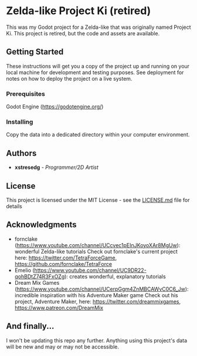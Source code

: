 # Zelda-like Project Ki (retired)

This was my Godot project for a Zelda-like that was originally named Project Ki. This project is retired, but the code and assets are available.

## Getting Started

These instructions will get you a copy of the project up and running on your local machine for development and testing purposes. See deployment for notes on how to deploy the project on a live system.

### Prerequisites

Godot Engine (https://godotengine.org/)

### Installing

Copy the data into a dedicated directory within your computer environment.

## Authors

* **xstresedg** - *Programmer/2D Artist*

## License

This project is licensed under the MIT License - see the [LICENSE.md](LICENSE.md) file for details

## Acknowledgments

* fornclake (https://www.youtube.com/channel/UCcvec1pEInJKoyoXAr8MgUw): wonderful Zelda-like tutorials
Check out fornclake's current project here: https://twitter.com/TetraForceGame, https://github.com/fornclake/TetraForce
* Emelio (https://www.youtube.com/channel/UC9DR22-qohBDtZ74R3FxOZg): creates wonderful, explanatory tutorials
* Dream Mix Games (https://www.youtube.com/channel/UCerpGgm4ZnMBCAWvC0C6_Jw): incredible inspiration with his Adventure Maker game
Check out his project, Adventure Maker, here: https://twitter.com/dreammixgames, https://www.patreon.com/DreamMix

## And finally...

I won't be updating this repo any further. Anything using this project's data will be new and may or may not be accessible.
